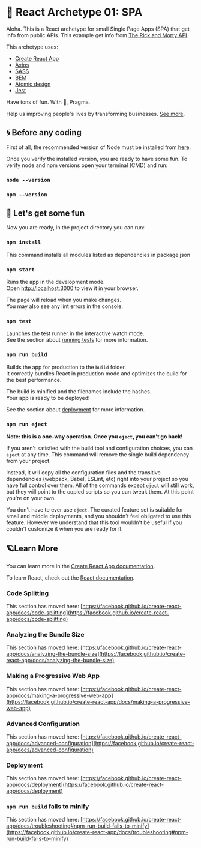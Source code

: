 # 💫 React Archetype 01: SPA 

Aloha. This is a React archetype for small Single Page Apps (SPA) that get info from public APIs. This example get info from [The Rick and Morty API](https://rickandmortyapi.com/).

This archetype uses:
- [Create React App](https://create-react-app.dev/docs/getting-started/)
- [Axios](https://www.npmjs.com/package/axios)
- [SASS](https://sass-lang.com/) 
- [BEM](http://getbem.com/naming/)
- [Atomic design](https://bradfrost.com/blog/post/atomic-web-design/)
- [Jest](https://jestjs.io/docs/tutorial-react)

Have tons of fun. With 🤍, Pragma.

Help us improving people's lives by transforming businesses. [See more](https://www.pragma.com.co/proceso-de-contratacion).

## 🌀 Before any coding
First of all, the recommended version of Node must be installed from [here](https://nodejs.org/es/).

Once you verify the installed version, you are ready to have some fun. To verify node and npm versions open your terminal (CMD) and run:

### `node --version`
### `npm --version`
 
## 🚀 Let's get some fun
Now you are ready, in the project directory you can run:

### `npm install`

This command installs all modules listed as dependencies in package.json

### `npm start`

Runs the app in the development mode.\
Open [http://localhost:3000](http://localhost:3000) to view it in your browser.

The page will reload when you make changes.\
You may also see any lint errors in the console.

### `npm test`

Launches the test runner in the interactive watch mode.\
See the section about [running tests](https://facebook.github.io/create-react-app/docs/running-tests) for more information.

### `npm run build`

Builds the app for production to the `build` folder.\
It correctly bundles React in production mode and optimizes the build for the best performance.

The build is minified and the filenames include the hashes.\
Your app is ready to be deployed!

See the section about [deployment](https://facebook.github.io/create-react-app/docs/deployment) for more information.

### `npm run eject`

**Note: this is a one-way operation. Once you `eject`, you can't go back!**

If you aren't satisfied with the build tool and configuration choices, you can `eject` at any time. This command will remove the single build dependency from your project.

Instead, it will copy all the configuration files and the transitive dependencies (webpack, Babel, ESLint, etc) right into your project so you have full control over them. All of the commands except `eject` will still work, but they will point to the copied scripts so you can tweak them. At this point you're on your own.

You don't have to ever use `eject`. The curated feature set is suitable for small and middle deployments, and you shouldn't feel obligated to use this feature. However we understand that this tool wouldn't be useful if you couldn't customize it when you are ready for it.

## 🪐Learn More

You can learn more in the [Create React App documentation](https://facebook.github.io/create-react-app/docs/getting-started).

To learn React, check out the [React documentation](https://reactjs.org/).

### Code Splitting

This section has moved here: [https://facebook.github.io/create-react-app/docs/code-splitting](https://facebook.github.io/create-react-app/docs/code-splitting)

### Analyzing the Bundle Size

This section has moved here: [https://facebook.github.io/create-react-app/docs/analyzing-the-bundle-size](https://facebook.github.io/create-react-app/docs/analyzing-the-bundle-size)

### Making a Progressive Web App

This section has moved here: [https://facebook.github.io/create-react-app/docs/making-a-progressive-web-app](https://facebook.github.io/create-react-app/docs/making-a-progressive-web-app)

### Advanced Configuration

This section has moved here: [https://facebook.github.io/create-react-app/docs/advanced-configuration](https://facebook.github.io/create-react-app/docs/advanced-configuration)

### Deployment

This section has moved here: [https://facebook.github.io/create-react-app/docs/deployment](https://facebook.github.io/create-react-app/docs/deployment)

### `npm run build` fails to minify

This section has moved here: [https://facebook.github.io/create-react-app/docs/troubleshooting#npm-run-build-fails-to-minify](https://facebook.github.io/create-react-app/docs/troubleshooting#npm-run-build-fails-to-minify)
